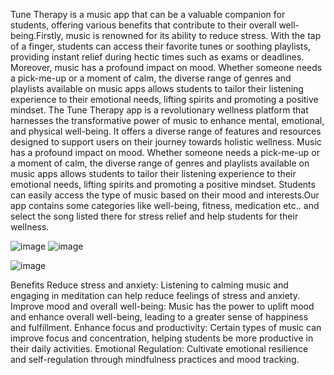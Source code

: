 Tune Therapy is a music app that can be a valuable companion for students, offering various benefits that contribute to their overall well-being.Firstly, music is renowned for its ability to reduce stress. 
With the tap of a finger, students can access their favorite tunes or soothing playlists, providing instant relief during hectic times such as exams or deadlines.
Moreover, music has a profound impact on mood. 
Whether someone needs a pick-me-up or a moment of calm, the diverse range of genres and playlists available on music apps allows students to tailor their listening experience to their emotional needs, 
lifting spirits and promoting a positive mindset.
The Tune Therapy app is a revolutionary wellness platform that harnesses the transformative power of music to enhance mental, emotional, and physical well-being.
It offers a diverse range of features and resources designed to support users on their journey towards holistic wellness.
Music has a profound impact on mood. Whether someone needs a pick-me-up or a moment of calm, the diverse range of genres and playlists available on music apps allows students to tailor their listening experience to their emotional needs, lifting spirits and promoting a positive mindset.
Students can easily access the type of music based on their mood and interests.Our app contains some categories like well-being, fitness, medication etc.. and select the song 
listed there for stress relief and help students for their wellness.

![image](https://github.com/user-attachments/assets/822c33f2-a45b-4287-b038-96a696ace536)               ![image](https://github.com/user-attachments/assets/65b381d9-6bbd-4cb5-afb0-a5e41709d87a)

![image](https://github.com/user-attachments/assets/2fccb396-4368-4e73-b46b-0f6426958961)


Benefits
Reduce stress and anxiety: Listening to calming music and engaging in meditation can help reduce feelings of stress and anxiety.
Improve mood and overall well-being: Music has the power to uplift mood and enhance overall well-being, leading to a greater sense of happiness and fulfillment.
Enhance focus and productivity: Certain types of music can improve focus and concentration, helping students be more productive in their daily activities.
Emotional Regulation: Cultivate emotional resilience and self-regulation through mindfulness practices and mood tracking.

